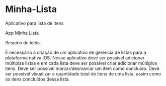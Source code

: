 # Minha-Lista
Aplicativo para lista de itens

App Minha Lista


Resumo de idéia.

É necessário a criação de um aplicativo de gerencia de listas para a plataforma nativa iOS.
Nesse aplicativo deve ser possível adicionar múltiplas listas e em cada lista deve ser possível
criar adicionar múltiplos itens. Deve ser possível marcar/desmarcar um item como concluído. 
Deve ser possível visualizar a quantidade total de itens de uma lista, assim como os itens concluídos dessa lista.
